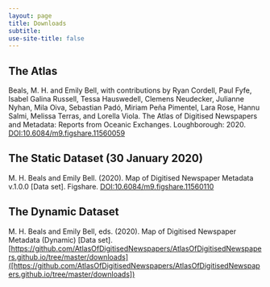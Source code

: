 ```yaml
---
layout: page
title: Downloads
subtitle:  
use-site-title: false
---
```


## The Atlas 

Beals, M. H. and Emily Bell, with contributions by Ryan Cordell, Paul Fyfe, Isabel Galina Russell, Tessa Hauswedell, Clemens Neudecker, Julianne Nyhan, Mila Oiva, Sebastian Padó, Miriam Peña Pimentel, Lara Rose, Hannu Salmi, Melissa Terras, and Lorella Viola. The Atlas of Digitised Newspapers and Metadata: Reports from Oceanic Exchanges. Loughborough: 2020. [DOI:10.6084/m9.figshare.11560059](http://www.doi.org/10.6084/m9.figshare.11560059)

## The Static Dataset (30 January 2020)

M. H. Beals and Emily Bell. (2020). Map of Digitised Newspaper Metadata v.1.0.0 [Data set]. Figshare. [DOI:10.6084/m9.figshare.11560110](http://www.doi.org/10.6084/m9.figshare.11560110)

## The Dynamic Dataset

M. H. Beals and Emily Bell, eds. (2020). Map of Digitised Newspaper Metadata (Dynamic) [Data set]. [https://github.com/AtlasOfDigitisedNewspapers/AtlasOfDigitisedNewspapers.github.io/tree/master/downloads]([https://github.com/AtlasOfDigitisedNewspapers/AtlasOfDigitisedNewspapers.github.io/tree/master/downloads])
